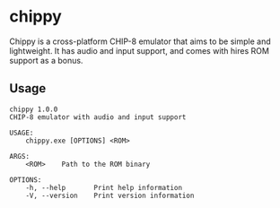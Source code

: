 # chippy

Chippy is a cross-platform CHIP-8 emulator that aims to be simple and lightweight. It has audio and input support, and comes with hires ROM support as a bonus.

## Usage

```
chippy 1.0.0
CHIP-8 emulator with audio and input support

USAGE:
    chippy.exe [OPTIONS] <ROM>

ARGS:
    <ROM>    Path to the ROM binary

OPTIONS:
    -h, --help       Print help information
    -V, --version    Print version information
```
